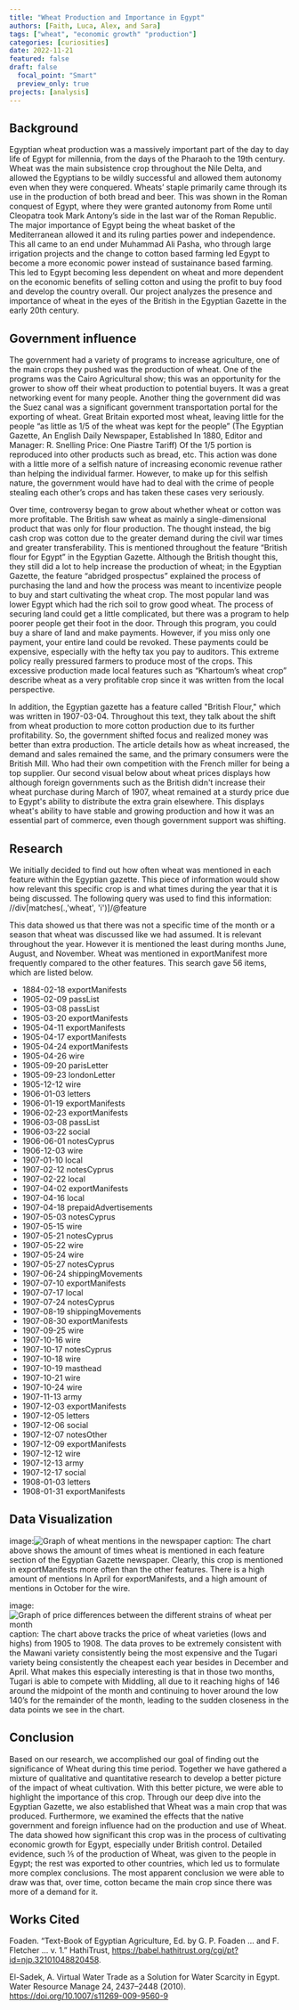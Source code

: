 ```yaml
---
title: "Wheat Production and Importance in Egypt"
authors: [Faith, Luca, Alex, and Sara]
tags: ["wheat", "economic growth" "production"]
categories: [curiosities]
date: 2022-11-21
featured: false
draft: false
  focal_point: "Smart"
  preview_only: true
projects: [analysis]
---
```

## Background 
Egyptian wheat production was a massively important part of the day to day life of Egypt for millennia, from the days of the Pharaoh to the 19th century. Wheat was the main subsistence crop throughout the Nile Delta, and allowed the Egyptians to be wildly successful and allowed them autonomy even when they were conquered. Wheats’ staple primarily came through its use in the production of both bread and beer. This was shown in the Roman conquest of Egypt, where they were granted autonomy from Rome until Cleopatra took Mark Antony’s side in the last war of the Roman Republic. The major importance of Egypt being the wheat basket of the Mediterranean allowed it and its ruling parties power and independence. This all came to an end under Muhammad Ali Pasha, who through large irrigation projects and the change to cotton based farming led Egypt to become a more economic power instead of sustainance based farming. This led to Egypt becoming less dependent on wheat and more dependent on the economic benefits of selling cotton and using the profit to buy food and develop the country overall. Our project analyzes the presence and importance of wheat in the eyes of the British in the Egyptian Gazette in the early 20th century.

## Government influence
The government had a variety of programs to increase agriculture, one of the main crops they pushed was the production of wheat. One of the programs was the Cairo Agricultural show; this was an opportunity for the grower to show off their wheat production to potential buyers. It was a great networking event for many people. Another thing the government did was the Suez canal was a significant government transportation portal for the exporting of wheat. Great Britain exported most wheat, leaving little for the people “as little as 1/5 of the wheat was kept for the people” (The Egyptian Gazette, An English Daily Newspaper, Established In 1880, Editor and Manager: R. Snelling Price: One Piastre Tariff) Of the 1/5 portion is reproduced into other products such as bread, etc. This action was done with a little more of a selfish nature of increasing economic revenue rather than helping the individual farmer. However, to make up for this selfish nature, the government would have had to deal with the crime of people stealing each other’s crops and has taken these cases very seriously. 

Over time, controversy began to grow about whether wheat or cotton was more profitable. The British saw wheat as mainly a single-dimensional product that was only for flour production. The thought instead, the big cash crop was cotton due to the greater demand during the civil war times and greater transferability. This is mentioned throughout the feature “British flour for Egypt” in the Egyptian Gazette. Although the British thought this, they still did a lot to help increase the production of wheat; in the Egyptian Gazette, the feature “abridged prospectus” explained the process of purchasing the land and how the process was meant to incentivize people to buy and start cultivating the wheat crop. The most popular land was lower Egypt which had the rich soil to grow good wheat. The process of securing land could get a little complicated, but there was a program to help poorer people get their foot in the door. Through this program, you could buy a share of land and make payments. However, if you miss only one payment, your entire land could be revoked. These payments could be expensive, especially with the hefty tax you pay to auditors. This extreme policy really pressured farmers to produce most of the crops. This excessive production made local features such as “Khartoum’s wheat crop” describe wheat as a very profitable crop since it was written from the local perspective.

In addition, the Egyptian gazette has a feature called "British Flour," which was written in 1907-03-04. Throughout this text, they talk about the shift from wheat production to more cotton production due to its further profitability. So, the government shifted focus and realized money was better than extra production. The article details how as wheat increased, the demand and sales remained the same, and the primary consumers were the British Mill. Who had their own competition with the French miller for being a top supplier. Our second visual below about wheat prices displays how although foreign governments such as the British didn't increase their wheat purchase during March of 1907, wheat remained at a sturdy price due to Egypt's ability to distribute the extra grain elsewhere. This displays wheat's ability to have stable and growing production and how it was an essential part of commerce, even though government support was shifting.

## Research
We initially decided to find out how often wheat was mentioned in each feature within the Egyptian gazette. This piece of information would show how relevant this specific crop is and what times during the year that it is being discussed. The following query was used to find this information:   
//div[matches(.,'wheat', 'i')]/@feature

This data showed us that there was not a specific time of the month or a season that wheat was discussed like we had assumed. It is relevant throughout the year. However it is mentioned the least during months June, August, and November. Wheat was mentioned in exportManifest more frequently compared to the other features. This search gave 56 items, which are listed below.

* 1884-02-18	exportManifests
* 1905-02-09	passList
* 1905-03-08	passList
* 1905-03-20	exportManifests
* 1905-04-11	exportManifests
* 1905-04-17	exportManifests
* 1905-04-24	exportManifests
* 1905-04-26	wire
* 1905-09-20	parisLetter
* 1905-09-23	londonLetter
* 1905-12-12	wire
* 1906-01-03	letters
* 1906-01-19	exportManifests
* 1906-02-23	exportManifests
* 1906-03-08	passList
* 1906-03-22	social
* 1906-06-01	notesCyprus
* 1906-12-03	wire
* 1907-01-10	local
* 1907-02-12	notesCyprus
* 1907-02-22	local
* 1907-04-02	exportManifests
* 1907-04-16	local
* 1907-04-18	prepaidAdvertisements
* 1907-05-03	notesCyprus
* 1907-05-15	wire
* 1907-05-21	notesCyprus
* 1907-05-22	wire
* 1907-05-24	wire
* 1907-05-27	notesCyprus
* 1907-06-24	shippingMovements
* 1907-07-10	exportManifests
* 1907-07-17	local
* 1907-07-24	notesCyprus
* 1907-08-19	shippingMovements
* 1907-08-30	exportManifests
* 1907-09-25	wire
* 1907-10-16	wire
* 1907-10-17	notesCyprus
* 1907-10-18	wire
* 1907-10-19	masthead
* 1907-10-21	wire
* 1907-10-24	wire
* 1907-11-13	army
* 1907-12-03	exportManifests
* 1907-12-05	letters
* 1907-12-06	social
* 1907-12-07	notesOther
* 1907-12-09	exportManifests
* 1907-12-12	wire
* 1907-12-13	army
* 1907-12-17	social
* 1908-01-03	letters
* 1908-01-31	exportManifests

## Data Visualization
image:![Graph of wheat mentions in the newspaper](datavisualization.png)
  caption: The chart above shows the amount of times wheat is mentioned in each feature section of the Egyptian Gazette newspaper. Clearly, this crop is mentioned in exportManifests more often than the other features. There is a high amount of mentions In April for exportManifests, and a high amount of mentions in October for the wire.

image:![Graph of price differences between the different strains of wheat per month](datavisualization4.png)
caption: The chart above tracks the price of wheat varieties (lows and highs) from 1905 to 1908. The data proves to be extremely consistent with the Mawani variety consistently being the most expensive and the Tugari variety being consistently the cheapest each year besides in December and April. What makes this especially interesting is that in those two months, Tugari is able to compete with Middling, all due to it reaching highs of 146 around the midpoint of the month and continuing to hover around the low 140’s for the remainder of the month, leading to the sudden closeness in the data points we see in the chart.



## Conclusion

Based on our research, we accomplished our goal of finding out the significance of Wheat during this time period. Together we have gathered a mixture of qualitative and quantitative research to develop a better picture of the impact of wheat cultivation. With this better picture, we were able to highlight the importance of this crop. Through our deep dive into the Egyptian Gazette, we also established that Wheat was a main crop that was produced. Furthermore, we examined the effects that the native government and foreign influence had on the production and use of Wheat. The data showed how significant this crop was in the process of cultivating economic growth for Egypt, especially under British control. Detailed evidence, such ⅕ of the production of Wheat, was given to the people in Egypt; the rest was exported to other countries, which led us to formulate more complex conclusions. The most apparent conclusion we were able to draw was that, over time, cotton became the main crop since there was more of a demand for it.

## Works Cited

Foaden. “Text-Book of Egyptian Agriculture, Ed. by G. P. Foaden ... and F. Fletcher ... v. 1.” HathiTrust, https://babel.hathitrust.org/cgi/pt?id=njp.32101048820458. 

El-Sadek, A. Virtual Water Trade as a Solution for Water Scarcity in Egypt. Water Resource Manage 24, 2437–2448 (2010). https://doi.org/10.1007/s11269-009-9560-9
